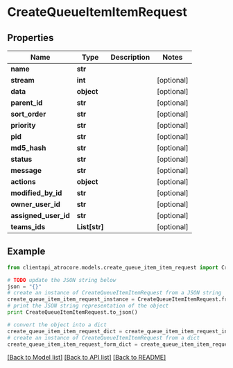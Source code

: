 # CreateQueueItemItemRequest


## Properties
Name | Type | Description | Notes
------------ | ------------- | ------------- | -------------
**name** | **str** |  | 
**stream** | **int** |  | [optional] 
**data** | **object** |  | [optional] 
**parent_id** | **str** |  | [optional] 
**sort_order** | **str** |  | [optional] 
**priority** | **str** |  | [optional] 
**pid** | **str** |  | [optional] 
**md5_hash** | **str** |  | [optional] 
**status** | **str** |  | [optional] 
**message** | **str** |  | [optional] 
**actions** | **object** |  | [optional] 
**modified_by_id** | **str** |  | [optional] 
**owner_user_id** | **str** |  | [optional] 
**assigned_user_id** | **str** |  | [optional] 
**teams_ids** | **List[str]** |  | [optional] 

## Example

```python
from clientapi_atrocore.models.create_queue_item_item_request import CreateQueueItemItemRequest

# TODO update the JSON string below
json = "{}"
# create an instance of CreateQueueItemItemRequest from a JSON string
create_queue_item_item_request_instance = CreateQueueItemItemRequest.from_json(json)
# print the JSON string representation of the object
print CreateQueueItemItemRequest.to_json()

# convert the object into a dict
create_queue_item_item_request_dict = create_queue_item_item_request_instance.to_dict()
# create an instance of CreateQueueItemItemRequest from a dict
create_queue_item_item_request_form_dict = create_queue_item_item_request.from_dict(create_queue_item_item_request_dict)
```
[[Back to Model list]](../README.md#documentation-for-models) [[Back to API list]](../README.md#documentation-for-api-endpoints) [[Back to README]](../README.md)


